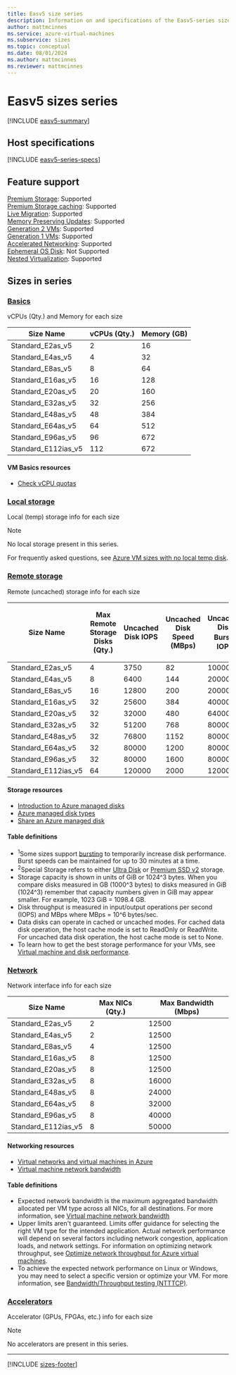 ```yaml
---
title: Easv5 size series
description: Information on and specifications of the Easv5-series sizes
author: mattmcinnes
ms.service: azure-virtual-machines
ms.subservice: sizes
ms.topic: conceptual
ms.date: 08/01/2024
ms.author: mattmcinnes
ms.reviewer: mattmcinnes
---
```


# Easv5 sizes series

[!INCLUDE [easv5-summary](./includes/easv5-series-summary.md)]

## Host specifications
[!INCLUDE [easv5-series-specs](./includes/easv5-series-specs.md)]

## Feature support
[Premium Storage](../../premium-storage-performance.md): Supported <br>[Premium Storage caching](../../premium-storage-performance.md): Supported <br>[Live Migration](../../maintenance-and-updates.md): Supported <br>[Memory Preserving Updates](../../maintenance-and-updates.md): Supported <br>[Generation 2 VMs](../../generation-2.md): Supported <br>[Generation 1 VMs](../../generation-2.md): Supported <br>[Accelerated Networking](../../../virtual-network/create-vm-accelerated-networking-cli.md): Supported <br>[Ephemeral OS Disk](../../ephemeral-os-disks.md): Not Supported <br>[Nested Virtualization](/virtualization/hyper-v-on-windows/user-guide/nested-virtualization): Supported <br>

## Sizes in series

### [Basics](#tab/sizebasic)

vCPUs (Qty.) and Memory for each size

| Size Name | vCPUs (Qty.) | Memory (GB) |
| --- | --- | --- |
| Standard_E2as_v5 | 2 | 16 |
| Standard_E4as_v5 | 4 | 32 |
| Standard_E8as_v5 | 8 | 64 |
| Standard_E16as_v5 | 16 | 128 |
| Standard_E20as_v5 | 20 | 160 |
| Standard_E32as_v5 | 32 | 256 |
| Standard_E48as_v5 | 48 | 384 |
| Standard_E64as_v5 | 64 | 512 |
| Standard_E96as_v5 | 96 | 672 |
| Standard_E112ias_v5 | 112 | 672 |

#### VM Basics resources
- [Check vCPU quotas](../../../virtual-machines/quotas.md)

### [Local storage](#tab/sizestoragelocal)

Local (temp) storage info for each size

> [!NOTE]
> No local storage present in this series.
>
> For frequently asked questions, see [Azure VM sizes with no local temp disk](../../azure-vms-no-temp-disk.yml).



### [Remote storage](#tab/sizestorageremote)

Remote (uncached) storage info for each size

| Size Name | Max Remote Storage Disks (Qty.) | Uncached Disk IOPS | Uncached Disk Speed (MBps) | Uncached Disk Burst<sup>1</sup> IOPS | Uncached Disk Burst<sup>1</sup> Speed (MBps) | Uncached Special<sup>2</sup> Disk IOPS | Uncached Special<sup>2</sup> Disk Speed (MBps) | Uncached Burst<sup>1</sup> Special<sup>2</sup> Disk IOPS | Uncached Burst<sup>1</sup> Special<sup>2</sup> Disk Speed (MBps) |
| --- | --- | --- | --- | --- | --- | --- | --- | --- | --- |
| Standard_E2as_v5 | 4 | 3750 | 82 | 10000 | 600 |  |  |  |  |
| Standard_E4as_v5 | 8 | 6400 | 144 | 20000 | 600 |  |  |  |  |
| Standard_E8as_v5 | 16 | 12800 | 200 | 20000 | 600 |  |  |  |  |
| Standard_E16as_v5 | 32 | 25600 | 384 | 40000 | 800 |  |  |  |  |
| Standard_E20as_v5 | 32 | 32000 | 480 | 64000 | 1000 |  |  |  |  |
| Standard_E32as_v5 | 32 | 51200 | 768 | 80000 | 1600 |  |  |  |  |
| Standard_E48as_v5 | 32 | 76800 | 1152 | 80000 | 2000 |  |  |  |  |
| Standard_E64as_v5 | 32 | 80000 | 1200 | 80000 | 2000 |  |  |  |  |
| Standard_E96as_v5 | 32 | 80000 | 1600 | 80000 | 2000 |  |  |  |  |
| Standard_E112ias_v5 | 64 | 120000 | 2000 | 120000 | 2000 |  |  |  |  |

#### Storage resources
- [Introduction to Azure managed disks](../../../virtual-machines/managed-disks-overview.md)
- [Azure managed disk types](../../../virtual-machines/disks-types.md)
- [Share an Azure managed disk](../../../virtual-machines/disks-shared.md)

#### Table definitions
- <sup>1</sup>Some sizes support [bursting](../../disk-bursting.md) to temporarily increase disk performance. Burst speeds can be maintained for up to 30 minutes at a time.
- <sup>2</sup>Special Storage refers to either [Ultra Disk](../../../virtual-machines/disks-enable-ultra-ssd.md) or [Premium SSD v2](../../../virtual-machines/disks-deploy-premium-v2.md) storage.
- Storage capacity is shown in units of GiB or 1024^3 bytes. When you compare disks measured in GB (1000^3 bytes) to disks measured in GiB (1024^3) remember that capacity numbers given in GiB may appear smaller. For example, 1023 GiB = 1098.4 GB.
- Disk throughput is measured in input/output operations per second (IOPS) and MBps where MBps = 10^6 bytes/sec.
- Data disks can operate in cached or uncached modes. For cached data disk operation, the host cache mode is set to ReadOnly or ReadWrite. For uncached data disk operation, the host cache mode is set to None.
- To learn how to get the best storage performance for your VMs, see [Virtual machine and disk performance](../../../virtual-machines/disks-performance.md).


### [Network](#tab/sizenetwork)

Network interface info for each size

| Size Name | Max NICs (Qty.) | Max Bandwidth (Mbps) |
| --- | --- | --- |
| Standard_E2as_v5 | 2 | 12500 |
| Standard_E4as_v5 | 2 | 12500 |
| Standard_E8as_v5 | 4 | 12500 |
| Standard_E16as_v5 | 8 | 12500 |
| Standard_E20as_v5 | 8 | 12500 |
| Standard_E32as_v5 | 8 | 16000 |
| Standard_E48as_v5 | 8 | 24000 |
| Standard_E64as_v5 | 8 | 32000 |
| Standard_E96as_v5 | 8 | 40000 |
| Standard_E112ias_v5 | 8 | 50000 |

#### Networking resources
- [Virtual networks and virtual machines in Azure](../../../virtual-network/network-overview.md)
- [Virtual machine network bandwidth](../../../virtual-network/virtual-machine-network-throughput.md)

#### Table definitions
- Expected network bandwidth is the maximum aggregated bandwidth allocated per VM type across all NICs, for all destinations. For more information, see [Virtual machine network bandwidth](../../../virtual-network/virtual-machine-network-throughput.md)
- Upper limits aren't guaranteed. Limits offer guidance for selecting the right VM type for the intended application. Actual network performance will depend on several factors including network congestion, application loads, and network settings. For information on optimizing network throughput, see [Optimize network throughput for Azure virtual machines](../../../virtual-network/virtual-network-optimize-network-bandwidth.md). 
-  To achieve the expected network performance on Linux or Windows, you may need to select a specific version or optimize your VM. For more information, see [Bandwidth/Throughput testing (NTTTCP)](../../../virtual-network/virtual-network-bandwidth-testing.md).

### [Accelerators](#tab/sizeaccelerators)

Accelerator (GPUs, FPGAs, etc.) info for each size

> [!NOTE]
> No accelerators are present in this series.

---

[!INCLUDE [sizes-footer](../includes/sizes-footer.md)]
